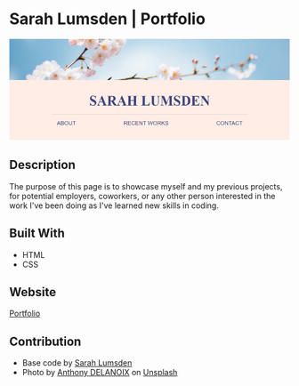# Sarah Lumsden | Portfolio

![Portfolio page](assets/images/portfolio-screenshot.png)

## Description
The purpose of this page is to showcase myself and my previous projects, for potential employers, coworkers, or any other person interested in the work I've been doing as I've learned new skills in coding.

## Built With
* HTML
* CSS

## Website
[Portfolio](https://slumsd01.github.io/portfolio/)

## Contribution
* Base code by [Sarah Lumsden](https://github.com/slumsd01)
* Photo by [Anthony DELANOIX](https://unsplash.com/@anthonydelanoix?utm_source=unsplash&utm_medium=referral&utm_content=creditCopyText) on [Unsplash](https://unsplash.com/?utm_source=unsplash&utm_medium=referral&utm_content=creditCopyText)